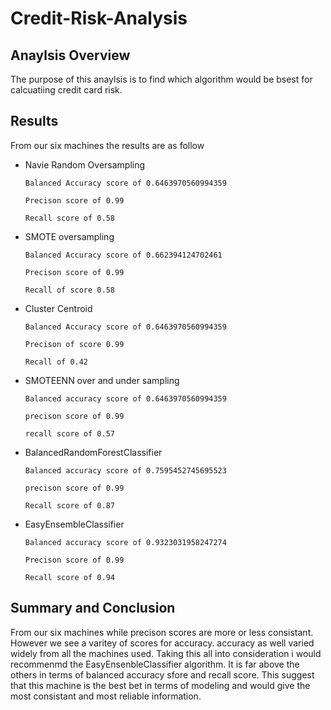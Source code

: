 # Credit-Risk-Analysis

## Anaylsis Overview
The purpose of this anaylsis is to find which algorithm would be bsest for calcuatiing credit card risk.

## Results 
From our six machines the results are as follow
- Navie Random Oversampling

      Balanced Accuracy score of 0.6463970560994359

      Precison score of 0.99

      Recall score of 0.58

- SMOTE oversampling

      Balanced Accuracy score of 0.662394124702461

      Precison score of 0.99

      Recall of score 0.58
  
- Cluster Centroid 

      Balanced Accuracy score of 0.6463970560994359

      Precison of score 0.99

      Recall of 0.42
  
- SMOTEENN over and under sampling

      Balanced accuracy score of 0.6463970560994359

      precison score of 0.99

      recall score of 0.57


- BalancedRandomForestClassifier 

      Balanced accuracy score of 0.7595452745695523

      precison score of 0.99

      Recall score of 0.87

- EasyEnsembleClassifier

      Balanced accuracy score of 0.9323031958247274

      Precison score of 0.99

      Recall score of 0.94


## Summary and Conclusion
From our six machines while precison scores are more or less consistant. However we see a varitey of scores for accuracy. accuracy as well varied widely from all the machines used. Taking this all into consideration i would recommenmd the EasyEnsenbleClassifier algorithm. It is far above the others in terms of balanced accuracy sfore and recall score. This suggest that this machine is the best bet in terms of modeling and would give the most consistant and most reliable information.

